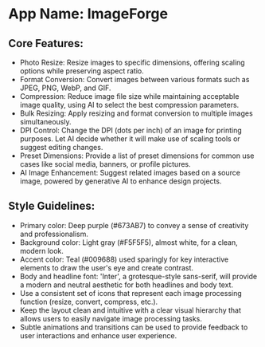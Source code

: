 # **App Name**: ImageForge

## Core Features:

- Photo Resize: Resize images to specific dimensions, offering scaling options while preserving aspect ratio.
- Format Conversion: Convert images between various formats such as JPEG, PNG, WebP, and GIF.
- Compression: Reduce image file size while maintaining acceptable image quality, using AI to select the best compression parameters.
- Bulk Resizing: Apply resizing and format conversion to multiple images simultaneously.
- DPI Control: Change the DPI (dots per inch) of an image for printing purposes. Let AI decide whether it will make use of scaling tools or suggest editing changes.
- Preset Dimensions: Provide a list of preset dimensions for common use cases like social media, banners, or profile pictures.
- AI Image Enhancement: Suggest related images based on a source image, powered by generative AI to enhance design projects.

## Style Guidelines:

- Primary color: Deep purple (#673AB7) to convey a sense of creativity and professionalism.
- Background color: Light gray (#F5F5F5), almost white, for a clean, modern look.
- Accent color: Teal (#009688) used sparingly for key interactive elements to draw the user's eye and create contrast.
- Body and headline font: 'Inter', a grotesque-style sans-serif, will provide a modern and neutral aesthetic for both headlines and body text.
- Use a consistent set of icons that represent each image processing function (resize, convert, compress, etc.).
- Keep the layout clean and intuitive with a clear visual hierarchy that allows users to easily navigate image processing tasks.
- Subtle animations and transitions can be used to provide feedback to user interactions and enhance user experience.